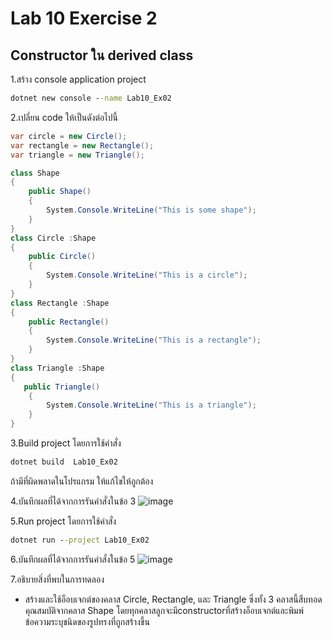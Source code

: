 # Lab 10 Exercise 2

## Constructor ใน derived class

1.สร้าง console application project

```cmd
dotnet new console --name Lab10_Ex02
```

2.เปลี่ยน code ให้เป็นดังต่อไปนี้

```cs
var circle = new Circle();
var rectangle = new Rectangle();
var triangle = new Triangle();

class Shape
{
    public Shape()
    {
        System.Console.WriteLine("This is some shape");
    }
}
class Circle :Shape
{
    public Circle()
    {
        System.Console.WriteLine("This is a circle");
    }
}
class Rectangle :Shape
{
    public Rectangle()
    {
        System.Console.WriteLine("This is a rectangle");
    }
}
class Triangle :Shape
{
   public Triangle()
    {
        System.Console.WriteLine("This is a triangle");
    }
}
```

3.Build project โดยการใช้คำสั่ง

```cmd
dotnet build  Lab10_Ex02
```

ถ้ามีที่ผิดพลาดในโปรแกรม ให้แก้ไขให้ถูกต้อง

4.บันทึกผลที่ได้จากการรันคำสั่งในข้อ 3
![image](https://github.com/65030121natthamon/03376836-OOP-2566-Lab-10/assets/144195611/20125b8c-9b17-41e5-a2db-cb4c202e0213)

5.Run project โดยการใช้คำสั่ง

```cmd
dotnet run --project Lab10_Ex02
```

6.บันทึกผลที่ได้จากการรันคำสั่งในข้อ 5
![image](https://github.com/65030121natthamon/03376836-OOP-2566-Lab-10/assets/144195611/d6817b69-dafe-4419-8473-4fe2e6688659)

7.อธิบายสิ่งที่พบในการทดลอง
- สร้างและใช้อ็อบเจกต์ของคลาส Circle, Rectangle, และ Triangle ซึ่งทั้ง 3 คลาสนี้สืบทอดคุณสมบัติจากคลาส Shape โดยทุกคลาสลูกจะมีconstructorที่สร้างอ็อบเจกต์และพิมพ์ข้อความระบุชนิดของรูปทรงที่ถูกสร้างขึ้น 

